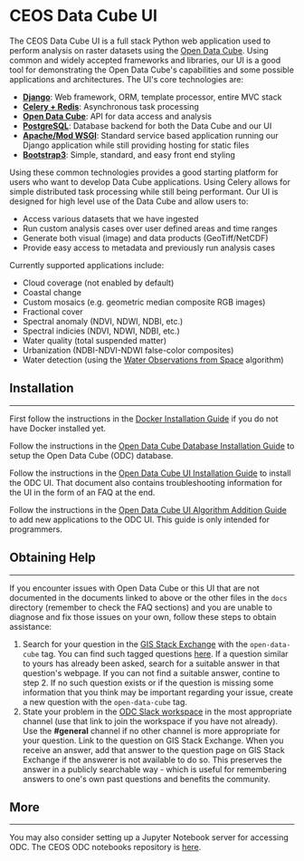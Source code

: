 # CEOS Data Cube UI

The CEOS Data Cube UI is a full stack Python web application used to perform analysis on raster datasets using the [Open Data Cube](https://www.opendatacube.org/). Using common and widely accepted frameworks and libraries, our UI is a good tool for demonstrating the Open Data Cube's capabilities and some possible applications and architectures. The UI's core technologies are:
* [**Django**](https://www.djangoproject.com/): Web framework, ORM, template processor, entire MVC stack
* [**Celery + Redis**](http://www.celeryproject.org/): Asynchronous task processing
* [**Open Data Cube**](http://datacube-core.readthedocs.io/en/stable/): API for data access and analysis
* [**PostgreSQL**](https://www.postgresql.org/): Database backend for both the Data Cube and our UI
* [**Apache/Mod WSGI**](https://en.wikipedia.org/wiki/Mod_wsgi): Standard service based application running our Django application while still providing hosting for static files
* [**Bootstrap3**](http://getbootstrap.com/): Simple, standard, and easy front end styling

Using these common technologies provides a good starting platform for users who want to develop Data Cube applications. Using Celery allows for simple distributed task processing while still being performant. Our UI is designed for high level use of the Data Cube and allow users to:
* Access various datasets that we have ingested
* Run custom analysis cases over user defined areas and time ranges
* Generate both visual (image) and data products (GeoTiff/NetCDF)
* Provide easy access to metadata and previously run analysis cases

Currently supported applications include:
* Cloud coverage (not enabled by default)
* Coastal change
* Custom mosaics (e.g. geometric median composite RGB images)
* Fractional cover
* Spectral anomaly (NDVI, NDWI, NDBI, etc.)
* Spectral indicies (NDVI, NDWI, NDBI, etc.)
* Water quality (total suspended matter)
* Urbanization (NDBI-NDVI-NDWI false-color composites)
* Water detection (using the [Water Observations from Space](https://www.ga.gov.au/scientific-topics/community-safety/flood/wofs) algorithm)

## Installation
-------

First follow the instructions in the [Docker Installation Guide](docs/docker_install.md) if you do not have Docker installed yet.

Follow the instructions in the 
[Open Data Cube Database Installation Guide](docs/odc_db_setup.md) to setup the Open Data Cube (ODC) database.

Follow the instructions in the [Open Data Cube UI Installation Guide](docs/ui_install.md) to install the ODC UI. That document also contains troubleshooting information for the UI in the form of an FAQ at the end.

Follow the instructions in the [Open Data Cube UI Algorithm Addition Guide](docs/adding_new_pages.md) to add new applications to the ODC UI. This guide is only intended for programmers.

## Obtaining Help
-------

If you encounter issues with Open Data Cube or this UI that are not documented in the documents linked to above or the other files in the `docs` directory (remember to check the FAQ sections) and you are unable to diagnose and fix those issues on your own, follow these steps to obtain assistance:
1. Search for your question in the [GIS Stack Exchange](https://gis.stackexchange.com/) with the `open-data-cube` tag. You can find such tagged questions [here](https://gis.stackexchange.com/questions/tagged/open-data-cube). If a question similar to yours has already been asked, search for a suitable answer in that question's webpage. If you can not find a suitable answer, contine to step 2. If no such question exists or if the question is missing some information that you think may be important regarding your issue, create a new question with the `open-data-cube` tag.
2. State your problem in the [ODC Slack workspace](http://slack.opendatacube.org/) in the most appropriate channel (use that link to join the workspace if you have not already). Use the **#general** channel if no other channel is more appropriate for your question. Link to the question on GIS Stack Exchange. When you receive an answer, add that answer to the question page on GIS Stack Exchange if the answerer is not available to do so. This preserves the answer in a publicly searchable way - which is useful for remembering answers to one's own past questions and benefits the community.

## More
-------

You may also consider setting up a Jupyter Notebook server for accessing ODC. The CEOS ODC notebooks repository is [here](https://github.com/ceos-seo/data_cube_notebooks).
